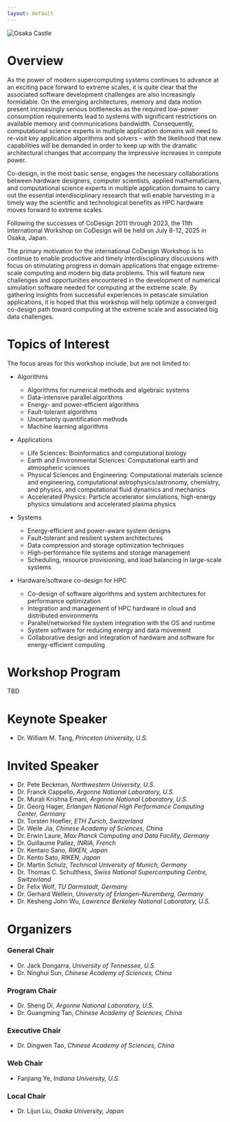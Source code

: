 ```yaml
---
layout: default
---
```


<!-- ![Branching](https://user-images.githubusercontent.com/1593048/236631293-b32345e4-6638-454e-b096-b69022731ccc.png) -->
![Osaka Castle](/assets/images/osaka-castle.jpg)


# Overview

As the power of modern supercomputing systems continues to advance at an exciting pace forward to extreme scales, it is quite clear that the associated software development challenges are also increasingly formidable.  On the emerging architectures, memory and data motion present increasingly serious bottlenecks as the required low-power consumption requirements lead to systems with significant restrictions on available memory and communications bandwidth. Consequently, computational science experts in multiple application domains will need to re-visit key application algorithms and solvers – with the likelihood that new capabilities will be demanded in order to keep up with the dramatic architectural changes that accompany the impressive increases in compute power.  

Co-design, in the most basic sense, engages the necessary collaborations between hardware designers, computer scientists, applied mathematicians, and computational science experts in multiple application domains to carry out the essential interdisciplinary research that will enable harvesting in a timely way the scientific and technological benefits as HPC hardware moves forward to extreme scales. 

Following the successes of CoDesign 2011 through 2023, the 11th International Workshop on CoDesign will be held on July 8-12, 2025 in Osaka, Japan.

The primary motivation for the international CoDesign Workshop is to continue to enable productive and timely interdisciplinary discussions with focus on stimulating progress in domain applications that engage extreme-scale computing and modern big data problems. This will feature new challenges and opportunities encountered in the development of numerical simulation software needed for computing at the extreme scale. By gathering insights from successful experiences in petascale simulation applications, it is hoped that this workshop will help optimize a converged co-design path toward computing at the extreme scale and associated big data challenges.

# Topics of Interest

The focus areas for this workshop include, but are not limited to:

- Algorithms
  - Algorithms for numerical methods and algebraic systems
  - Data-intensive parallel algorithms
  - Energy- and power-efficient algorithms
  - Fault-tolerant algorithms
  - Uncertainty quantification methods
  - Machine learning algorithms

- Applications
  - Life Sciences: Bioinformatics and computational biology
  - Earth and Environmental Sciences: Computational earth and atmospheric sciences
  - Physical Sciences and Engineering: Computational materials science and engineering, computational astrophysics/astronomy, chemistry, and physics, and computational fluid dynamics and mechanics
  - Accelerated Physics: Particle accelerator simulations, high-energy physics simulations and accelerated plasma physics  

- Systems
  - Energy-efficient and power-aware system designs
  - Fault-tolerant and resilient system architectures
  - Data compression and storage optimization techniques
  - High-performance file systems and storage management
  - Scheduling, resource provisioning, and load balancing in large-scale systems

- Hardware/software co-design for HPC
  - Co-design of software algorithms and system architectures for performance optimization
  - Integration and management of HPC hardware in cloud and distributed environments
  - Parallel/networked file system integration with the OS and runtime
  - System software for reducing energy and data movement
  - Collaborative design and integration of hardware and software for energy-efficient computing


# Workshop Program
TBD

# Keynote Speaker
* Dr. William M. Tang, _Princeton University, U.S._

# Invited Speaker
* Dr. Pete Beckman, _Northwestern University, U.S._
* Dr. Franck Cappello, _Argonne National Laboratory, U.S._
* Dr. Murali Krishna Emani, _Argonne National Laboratory, U.S._
* Dr. Georg Hager, _Erlangen National High Performance Computing Center, Germany_
* Dr. Torsten Hoefler, _ETH Zurich, Switzerland_
* Dr. Weile Jia, _Chinese Academy of Sciences, China_
* Dr. Erwin Laure, _Max Planck Computing and Data Facility, Germany_
* Dr. Guillaume Pallez, _INRIA, French_
* Dr. Kentaro Sano, _RIKEN, Japan_
* Dr. Kento Sato, _RIKEN, Japan_
* Dr. Martin Schulz, _Technical University of Munich, Germany_
* Dr. Thomas C. Schulthess, _Swiss National Supercomputing Centre, Switzerland_
* Dr. Felix Wolf, _TU Darmstadt, Germany_
* Dr. Gerhard Wellein, _University of Erlangen–Nuremberg, Germany_
* Dr. Kesheng John Wu, _Lawrence Berkeley National Laboratory, U.S._


# Organizers

### General Chair
* Dr. Jack Dongarra, _University of Tennessee, U.S._
* Dr. Ninghui Sun, _Chinese Academy of Sciences, China_

### Program Chair
* Dr. Sheng Di, _Argonne National Laboratory, U.S._
* Dr. Guangming Tan, _Chinese Academy of Sciences, China_

### Executive Chair
* Dr. Dingwen Tao, _Chinese Academy of Sciences, China_

### Web Chair
* Fanjiang Ye, _Indiana University, U.S._

### Local Chair
* Dr. Lijun Liu, _Osaka University, Japan_

